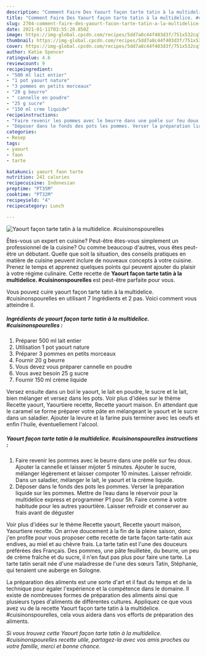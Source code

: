 ```yaml
---
description: "Comment Faire Des Yaourt façon tarte tatin à la multidelice. #cuisinonspourelles"
title: "Comment Faire Des Yaourt façon tarte tatin à la multidelice. #cuisinonspourelles"
slug: 2704-comment-faire-des-yaourt-facon-tarte-tatin-a-la-multidelice-cuisinonspourelles
date: 2021-01-11T03:55:20.850Z
image: https://img-global.cpcdn.com/recipes/5dd7a8c44f403d3f/751x532cq70/yaourt-facon-tarte-tatin-a-la-multidelice-cuisinonspourelles-photo-principale-de-la-recette.jpg
thumbnail: https://img-global.cpcdn.com/recipes/5dd7a8c44f403d3f/751x532cq70/yaourt-facon-tarte-tatin-a-la-multidelice-cuisinonspourelles-photo-principale-de-la-recette.jpg
cover: https://img-global.cpcdn.com/recipes/5dd7a8c44f403d3f/751x532cq70/yaourt-facon-tarte-tatin-a-la-multidelice-cuisinonspourelles-photo-principale-de-la-recette.jpg
author: Katie Spencer
ratingvalue: 4.6
reviewcount: 9
recipeingredient:
- "500 ml lait entier"
- "1 pot yaourt nature"
- "3 pommes en petits morceaux"
- "20 g beurre"
- " cannelle en poudre"
- "25 g sucre"
- "150 ml crme liquide"
recipeinstructions:
- "Faire revenir les pommes avec le beurre dans une poêle sur feu doux. Ajouter la cannelle et laisser mijoter 5 minutes. Ajouter le sucre, mélanger légèrement et laisser compoter 10 minutes. Laisser refroidir. Dans un saladier, mélanger le lait, le yaourt et la crème liquide."
- "Déposer dans le fonds des pots les pommes. Verser la préparation liquide sur les pommes. Mettre de l’eau dans le réservoir pour la multidelice express et programmer P1 pour 5h. Faire comme à votre habitude pour les autres yaourtière. Laisser refroidir et conserver au frais avant de déguster"
categories:
- Resep
tags:
- yaourt
- faon
- tarte

katakunci: yaourt faon tarte 
nutrition: 241 calories
recipecuisine: Indonesian
preptime: "PT35M"
cooktime: "PT32M"
recipeyield: "4"
recipecategory: Lunch

---
```



![Yaourt façon tarte tatin à la multidelice. #cuisinonspourelles](https://img-global.cpcdn.com/recipes/5dd7a8c44f403d3f/751x532cq70/yaourt-facon-tarte-tatin-a-la-multidelice-cuisinonspourelles-photo-principale-de-la-recette.jpg)

Êtes-vous un expert en cuisine? Peut-être êtes-vous simplement un professionnel de la cuisine? Ou comme beaucoup d'autres, vous êtes peut-être un débutant. Quelle que soit la situation, des conseils pratiques en matière de cuisine peuvent inclure de nouveaux concepts à votre cuisine. Prenez le temps et apprenez quelques points qui peuvent ajouter du plaisir à votre régime culinaire. Cette recette de <strong> Yaourt façon tarte tatin à la multidelice. #cuisinonspourelles </strong> est peut-être parfaite pour vous.

<!--inarticleads1-->

Vous pouvez cuire yaourt façon tarte tatin à la multidelice. #cuisinonspourelles en utilisant 7 Ingrédients et 2 pas. Voici comment vous atteindre il.

##### Ingrédients de yaourt façon tarte tatin à la multidelice. #cuisinonspourelles :

1. Préparer 500 ml lait entier
1. Utilisation 1 pot yaourt nature
1. Préparer 3 pommes en petits morceaux
1. Fournir 20 g beurre
1. Vous devez vous préparer  cannelle en poudre
1. Vous avez besoin 25 g sucre
1. Fournir 150 ml crème liquide


Versez ensuite dans un bol le yaourt, le lait en poudre, le sucre et le lait, bien mélanger et versez dans les pots. Voir plus d&#39;idées sur le thème Recette yaourt, Yaourtiere recette, Recette yaourt maison. En attendant que le caramel se forme préparer votre pâte en mélangeant le yaourt et le sucre dans un saladier. Ajouter la levure et la farine puis terminer avec les oeufs et enfin l&#39;huile, éventuellement l&#39;alcool. 

<!--inarticleads2-->

##### Yaourt façon tarte tatin à la multidelice. #cuisinonspourelles instructions :

1. Faire revenir les pommes avec le beurre dans une poêle sur feu doux. Ajouter la cannelle et laisser mijoter 5 minutes. Ajouter le sucre, mélanger légèrement et laisser compoter 10 minutes. Laisser refroidir. Dans un saladier, mélanger le lait, le yaourt et la crème liquide.
1. Déposer dans le fonds des pots les pommes. Verser la préparation liquide sur les pommes. Mettre de l’eau dans le réservoir pour la multidelice express et programmer P1 pour 5h. Faire comme à votre habitude pour les autres yaourtière. Laisser refroidir et conserver au frais avant de déguster


Voir plus d&#39;idées sur le thème Recette yaourt, Recette yaourt maison, Yaourtiere recette. On arrive doucement à la fin de la pleine saison, donc j&#39;en profite pour vous proposer cette recette de tarte façon tarte-tatin aux endives, au miel et au chèvre frais. La tarte tatin est l&#39;une des douceurs préférées des Français. Des pommes, une pâte feuilletée, du beurre, un peu de crème fraîche et du sucre, il n&#39;en faut pas plus pour faire une tarte. La tarte tatin serait née d&#39;une maladresse de l&#39;une des sœurs Tatin, Stéphanie, qui tenaient une auberge en Sologne. 

<!--inarticleads1-->

<p>
La préparation des aliments est une sorte d'art et il faut du temps et de la technique pour égaler l'expérience et la compétence dans le domaine. Il existe de nombreuses formes de préparation des aliments ainsi que plusieurs types d'aliments de différentes cultures. Appliquez ce que vous avez vu de la recette Yaourt façon tarte tatin à la multidelice. #cuisinonspourelles, cela vous aidera dans vos efforts de préparation des aliments.
</p>

<p>
<i>Si vous trouvez cette Yaourt façon tarte tatin à la multidelice. #cuisinonspourelles recette utile, partagez-la avec vos amis proches ou votre famille, merci et bonne chance.</i>
</p>
